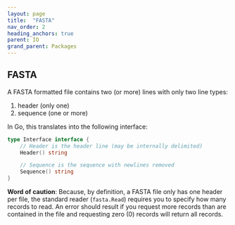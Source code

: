 ```yaml
---
layout: page
title:  "FASTA"
nav_order: 2
heading_anchors: true
parent: IO
grand_parent: Packages
---
```


## FASTA

A FASTA formatted file contains two (or more) lines with only two line types:

1. header (only one)
2. sequence (one or more)

In Go, this translates into the following interface:

```go
type Interface interface {
	// Header is the header line (may be internally delimited)
	Header() string

	// Sequence is the sequence with newlines removed
	Sequence() string
}
```

**Word of caution**: Because, by definition, a FASTA file only has one header per file, the standard reader (`fasta.Read`) requires you to specify how many records to read.
An error should result if you request more records than are contained in the file and requesting zero (0) records will return all records.
